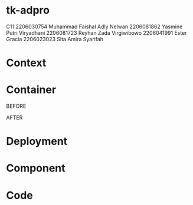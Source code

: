 # tk-adpro
C11
2206030754 Muhammad Faishal Adly Nelwan
2206081862 Yasmine Putri Viryadhani
2206081723 Reyhan Zada Virgiwibowo
2206041991 Ester Gracia
2206023023 Sita Amira Syarifah

# Context


# Container
BEFORE

AFTER



# Deployment

# Component

# Code
